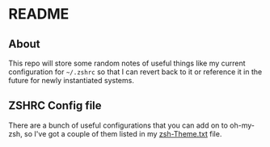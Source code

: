 # README

## About

This repo will store some random notes of useful things like my current configuration for `~/.zshrc` so that I can revert back to it or reference it in the future for newly instantiated systems.

## ZSHRC Config file

There are a bunch of useful configurations that you can add on to oh-my-zsh, so I've got a couple of them listed in my [zsh-Theme.txt](zsh-Theme.txt) file.
